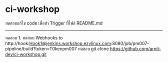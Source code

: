 # ci-workshop
ทดสอบแก้ไข code เพื่อทำ Trigger ที่ไฟล์ README.md

---
ทดสอบ 1.
ทดสอบ Webhooks to http://hook:Hook1@jenkins.workshop.ezylinux.com:8080/job/pm007-pipeline/build?token=T0kenpm007
ทดสอบ git clone https://github.com/arnit-dev/ci-workshop.git
